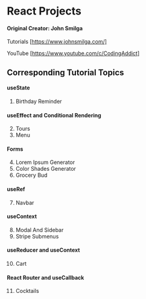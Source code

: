 # React Projects

#### Original Creator: John Smilga

Tutorials [https://www.johnsmilga.com/]

YouTube [https://www.youtube.com/c/CodingAddict]

## Corresponding Tutorial Topics

#### useState

1. Birthday Reminder

#### useEffect and Conditional Rendering

2. Tours
3. Menu

#### Forms

4. Lorem Ipsum Generator
5. Color Shades Generator
6. Grocery Bud

#### useRef

7. Navbar

#### useContext

8. Modal And Sidebar
9. Stripe Submenus

#### useReducer and useContext

10. Cart

#### React Router and useCallback

11. Cocktails
